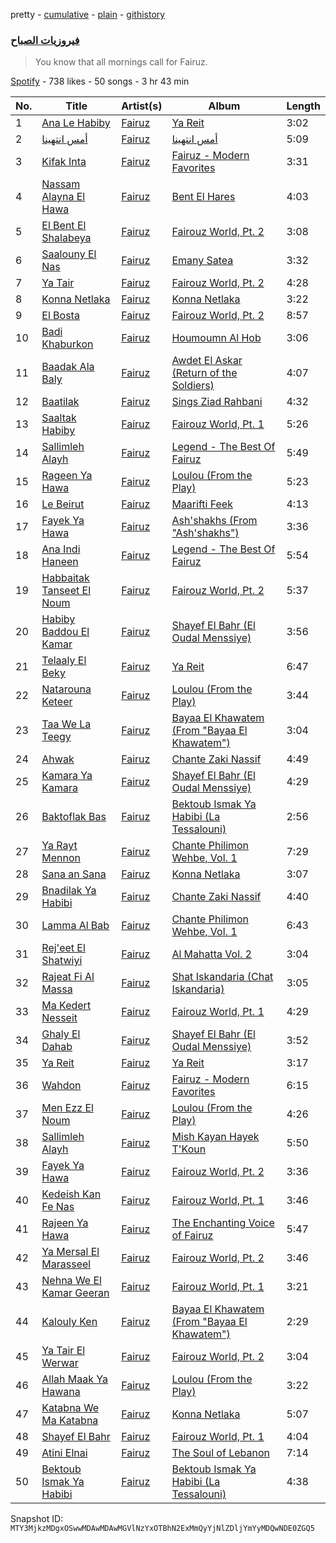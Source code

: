 pretty - [cumulative](/playlists/cumulative/37i9dQZF1DXcHggRa2aOoC.md) - [plain](/playlists/plain/37i9dQZF1DXcHggRa2aOoC) - [githistory](https://github.githistory.xyz/mackorone/spotify-playlist-archive/blob/main/playlists/plain/37i9dQZF1DXcHggRa2aOoC)

### [فيروزيات الصباح](https://open.spotify.com/playlist/37i9dQZF1DXcHggRa2aOoC)

> You know that all mornings call for Fairuz.

[Spotify](https://open.spotify.com/user/spotify) - 738 likes - 50 songs - 3 hr 43 min

| No. | Title | Artist(s) | Album | Length |
|---|---|---|---|---|
| 1 | [Ana Le Habiby](https://open.spotify.com/track/7cjCNwAwKNjgxfjt1TzK4e) | [Fairuz](https://open.spotify.com/artist/0dwFxqYkvZLSA6U6XfQcDV) | [Ya Reit](https://open.spotify.com/album/10Vt1wAg974t1k5A8Z1jwp) | 3:02 |
| 2 | [أمس انتهينا](https://open.spotify.com/track/4gXPtB7jysSvn1q97N8e50) | [Fairuz](https://open.spotify.com/artist/0dwFxqYkvZLSA6U6XfQcDV) | [أمس انتهينا](https://open.spotify.com/album/2YE7KFbOM285shtivofbER) | 5:09 |
| 3 | [Kifak Inta](https://open.spotify.com/track/7JaX3X1cPBAGoTs4V1P4uy) | [Fairuz](https://open.spotify.com/artist/0dwFxqYkvZLSA6U6XfQcDV) | [Fairuz \- Modern Favorites](https://open.spotify.com/album/2iER5YPSsq4WpokLnnQGCO) | 3:31 |
| 4 | [Nassam Alayna El Hawa](https://open.spotify.com/track/7BXhyXma11NSNQlQDZOgiN) | [Fairuz](https://open.spotify.com/artist/0dwFxqYkvZLSA6U6XfQcDV) | [Bent El Hares](https://open.spotify.com/album/0lf0V72GGI3YVA6d7jA9M5) | 4:03 |
| 5 | [El Bent El Shalabeya](https://open.spotify.com/track/6bfTuM7FMLwiYC4fv2upLo) | [Fairuz](https://open.spotify.com/artist/0dwFxqYkvZLSA6U6XfQcDV) | [Fairouz World, Pt\. 2](https://open.spotify.com/album/6GG5rceIHC6rN9fIDDO62Y) | 3:08 |
| 6 | [Saalouny El Nas](https://open.spotify.com/track/2ea6bt302Bq8Hiulp8Bn2C) | [Fairuz](https://open.spotify.com/artist/0dwFxqYkvZLSA6U6XfQcDV) | [Emany Satea](https://open.spotify.com/album/5t2l5etHkIJ0l06RCI0bHt) | 3:32 |
| 7 | [Ya Tair](https://open.spotify.com/track/1dGu88NLFpBp0YLqx8YBWD) | [Fairuz](https://open.spotify.com/artist/0dwFxqYkvZLSA6U6XfQcDV) | [Fairouz World, Pt\. 2](https://open.spotify.com/album/6GG5rceIHC6rN9fIDDO62Y) | 4:28 |
| 8 | [Konna Netlaka](https://open.spotify.com/track/1Xf9s0vxxGyiMHQDtxK9Cu) | [Fairuz](https://open.spotify.com/artist/0dwFxqYkvZLSA6U6XfQcDV) | [Konna Netlaka](https://open.spotify.com/album/4vkuSbFlYdcZUItrukZeFi) | 3:22 |
| 9 | [El Bosta](https://open.spotify.com/track/7oePZnAYT1ye22cw2FqFq4) | [Fairuz](https://open.spotify.com/artist/0dwFxqYkvZLSA6U6XfQcDV) | [Fairouz World, Pt\. 2](https://open.spotify.com/album/6GG5rceIHC6rN9fIDDO62Y) | 8:57 |
| 10 | [Badi Khaburkon](https://open.spotify.com/track/7uGopVNwbUC8h7BJYRyRFX) | [Fairuz](https://open.spotify.com/artist/0dwFxqYkvZLSA6U6XfQcDV) | [Houmoumn Al Hob](https://open.spotify.com/album/0MWkYwmeF3YDQ08saSrX9Q) | 3:06 |
| 11 | [Baadak Ala Baly](https://open.spotify.com/track/0zQwnvv9A41q7sQPSEPL4s) | [Fairuz](https://open.spotify.com/artist/0dwFxqYkvZLSA6U6XfQcDV) | [Awdet El Askar \(Return of the Soldiers\)](https://open.spotify.com/album/1jeZ0K212EAkEHFIOcBWox) | 4:07 |
| 12 | [Baatilak](https://open.spotify.com/track/7slMNfGtXUFHkE9yXh9DQ0) | [Fairuz](https://open.spotify.com/artist/0dwFxqYkvZLSA6U6XfQcDV) | [Sings Ziad Rahbani](https://open.spotify.com/album/7larhzd5MhHbt7kEVhsGaQ) | 4:32 |
| 13 | [Saaltak Habiby](https://open.spotify.com/track/2tTifBkEXqJ039o3jKcej7) | [Fairuz](https://open.spotify.com/artist/0dwFxqYkvZLSA6U6XfQcDV) | [Fairouz World, Pt\. 1](https://open.spotify.com/album/6Lk9iL4RNQq11Uogjh9SW1) | 5:26 |
| 14 | [Sallimleh Alayh](https://open.spotify.com/track/5CEGZuZqS8KVXZchxBDI1d) | [Fairuz](https://open.spotify.com/artist/0dwFxqYkvZLSA6U6XfQcDV) | [Legend \- The Best Of Fairuz](https://open.spotify.com/album/7MrdWIvdobTf6MqVD3yILM) | 5:49 |
| 15 | [Rageen Ya Hawa](https://open.spotify.com/track/2Z4AsULvdEmBnspBt8Nwp6) | [Fairuz](https://open.spotify.com/artist/0dwFxqYkvZLSA6U6XfQcDV) | [Loulou \(From the Play\)](https://open.spotify.com/album/3wf0c4aKVy6iNuJVMxAoxe) | 5:23 |
| 16 | [Le Beirut](https://open.spotify.com/track/3JO3CNuCxwuwlpEjjCnDZN) | [Fairuz](https://open.spotify.com/artist/0dwFxqYkvZLSA6U6XfQcDV) | [Maarifti Feek](https://open.spotify.com/album/3MgbAO1v05g0eanxlyz922) | 4:13 |
| 17 | [Fayek Ya Hawa](https://open.spotify.com/track/6u1N1uweyyPWwY1LPoBBLA) | [Fairuz](https://open.spotify.com/artist/0dwFxqYkvZLSA6U6XfQcDV) | [Ash'shakhs \(From "Ash'shakhs"\)](https://open.spotify.com/album/1t8ucLIizs7dVecXc7Zqnd) | 3:36 |
| 18 | [Ana Indi Haneen](https://open.spotify.com/track/29n8U7eoajrXmPrc2KxXup) | [Fairuz](https://open.spotify.com/artist/0dwFxqYkvZLSA6U6XfQcDV) | [Legend \- The Best Of Fairuz](https://open.spotify.com/album/7MrdWIvdobTf6MqVD3yILM) | 5:54 |
| 19 | [Habbaitak Tanseet El Noum](https://open.spotify.com/track/6ch2OJ4qWx6ub61bGKCkVo) | [Fairuz](https://open.spotify.com/artist/0dwFxqYkvZLSA6U6XfQcDV) | [Fairouz World, Pt\. 2](https://open.spotify.com/album/6GG5rceIHC6rN9fIDDO62Y) | 5:37 |
| 20 | [Habiby Baddou El Kamar](https://open.spotify.com/track/7JvL7VynUjlXWl4QJVXM8T) | [Fairuz](https://open.spotify.com/artist/0dwFxqYkvZLSA6U6XfQcDV) | [Shayef El Bahr \(El Oudal Menssiye\)](https://open.spotify.com/album/2zw0PFEHrP5TWyUhuPYFde) | 3:56 |
| 21 | [Telaaly El Beky](https://open.spotify.com/track/6WfgmgAMQyUUcYNQxRRmBm) | [Fairuz](https://open.spotify.com/artist/0dwFxqYkvZLSA6U6XfQcDV) | [Ya Reit](https://open.spotify.com/album/10Vt1wAg974t1k5A8Z1jwp) | 6:47 |
| 22 | [Natarouna Keteer](https://open.spotify.com/track/3Nf3Kqs2z49sJCp4Uga2bg) | [Fairuz](https://open.spotify.com/artist/0dwFxqYkvZLSA6U6XfQcDV) | [Loulou \(From the Play\)](https://open.spotify.com/album/3wf0c4aKVy6iNuJVMxAoxe) | 3:44 |
| 23 | [Taa We La Teegy](https://open.spotify.com/track/2Jr6n8fuI6NfNjVaTFlY4i) | [Fairuz](https://open.spotify.com/artist/0dwFxqYkvZLSA6U6XfQcDV) | [Bayaa El Khawatem \(From "Bayaa El Khawatem"\)](https://open.spotify.com/album/4FBFGW2FhTYQ7x4tGlhMYe) | 3:04 |
| 24 | [Ahwak](https://open.spotify.com/track/6oUiGf6a2PFfvKjFn47hxK) | [Fairuz](https://open.spotify.com/artist/0dwFxqYkvZLSA6U6XfQcDV) | [Chante Zaki Nassif](https://open.spotify.com/album/7K188g7n7CbJAlD6SK5AEV) | 4:49 |
| 25 | [Kamara Ya Kamara](https://open.spotify.com/track/3Yo6AbydGZciJj0PaIazGA) | [Fairuz](https://open.spotify.com/artist/0dwFxqYkvZLSA6U6XfQcDV) | [Shayef El Bahr \(El Oudal Menssiye\)](https://open.spotify.com/album/2zw0PFEHrP5TWyUhuPYFde) | 4:29 |
| 26 | [Baktoflak Bas](https://open.spotify.com/track/3CWhIL7RI4zR5oLIRQGyZT) | [Fairuz](https://open.spotify.com/artist/0dwFxqYkvZLSA6U6XfQcDV) | [Bektoub Ismak Ya Habibi \(La Tessalouni\)](https://open.spotify.com/album/4WHvhG0A2JF48vx08VuYL1) | 2:56 |
| 27 | [Ya Rayt Mennon](https://open.spotify.com/track/247eJHoqpULU41Dmr38Lhq) | [Fairuz](https://open.spotify.com/artist/0dwFxqYkvZLSA6U6XfQcDV) | [Chante Philimon Wehbe, Vol\. 1](https://open.spotify.com/album/5G7b2OT4XEWwqirIGk2FQx) | 7:29 |
| 28 | [Sana an Sana](https://open.spotify.com/track/47eshIFVfyZaomTKcgtn17) | [Fairuz](https://open.spotify.com/artist/0dwFxqYkvZLSA6U6XfQcDV) | [Konna Netlaka](https://open.spotify.com/album/4vkuSbFlYdcZUItrukZeFi) | 3:07 |
| 29 | [Bnadilak Ya Habibi](https://open.spotify.com/track/0bgf45RDVwGK6jqVE9LeHx) | [Fairuz](https://open.spotify.com/artist/0dwFxqYkvZLSA6U6XfQcDV) | [Chante Zaki Nassif](https://open.spotify.com/album/7K188g7n7CbJAlD6SK5AEV) | 4:40 |
| 30 | [Lamma Al Bab](https://open.spotify.com/track/6A5TPvL2PZaZcOilD02FLN) | [Fairuz](https://open.spotify.com/artist/0dwFxqYkvZLSA6U6XfQcDV) | [Chante Philimon Wehbe, Vol\. 1](https://open.spotify.com/album/5G7b2OT4XEWwqirIGk2FQx) | 6:43 |
| 31 | [Rej'eet El Shatwiyi](https://open.spotify.com/track/62xMPRoJMfjxfjtDpyx6QT) | [Fairuz](https://open.spotify.com/artist/0dwFxqYkvZLSA6U6XfQcDV) | [Al Mahatta Vol\. 2](https://open.spotify.com/album/7ElcVMj7NvEtN15e5YoKXB) | 3:04 |
| 32 | [Rajeat Fi Al Massa](https://open.spotify.com/track/1aVkIrcAc3pWE6Pqc9roQp) | [Fairuz](https://open.spotify.com/artist/0dwFxqYkvZLSA6U6XfQcDV) | [Shat Iskandaria \(Chat Iskandaria\)](https://open.spotify.com/album/6dHjPYvPMdF5LUGpieICv7) | 3:05 |
| 33 | [Ma Kedert Nesseit](https://open.spotify.com/track/3xnUm6PeZ63V54aMypM4cu) | [Fairuz](https://open.spotify.com/artist/0dwFxqYkvZLSA6U6XfQcDV) | [Fairouz World, Pt\. 1](https://open.spotify.com/album/6Lk9iL4RNQq11Uogjh9SW1) | 4:29 |
| 34 | [Ghaly El Dahab](https://open.spotify.com/track/3XgSuRMbLCD1b57MQRBMY0) | [Fairuz](https://open.spotify.com/artist/0dwFxqYkvZLSA6U6XfQcDV) | [Shayef El Bahr \(El Oudal Menssiye\)](https://open.spotify.com/album/2zw0PFEHrP5TWyUhuPYFde) | 3:52 |
| 35 | [Ya Reit](https://open.spotify.com/track/76YFy2G23vRWQHW37ffFL0) | [Fairuz](https://open.spotify.com/artist/0dwFxqYkvZLSA6U6XfQcDV) | [Ya Reit](https://open.spotify.com/album/10Vt1wAg974t1k5A8Z1jwp) | 3:17 |
| 36 | [Wahdon](https://open.spotify.com/track/0eSENUPI9OKseZRzli8QXS) | [Fairuz](https://open.spotify.com/artist/0dwFxqYkvZLSA6U6XfQcDV) | [Fairuz \- Modern Favorites](https://open.spotify.com/album/2iER5YPSsq4WpokLnnQGCO) | 6:15 |
| 37 | [Men Ezz El Noum](https://open.spotify.com/track/3b0E3l21kyJO0rUddTVU1E) | [Fairuz](https://open.spotify.com/artist/0dwFxqYkvZLSA6U6XfQcDV) | [Loulou \(From the Play\)](https://open.spotify.com/album/3wf0c4aKVy6iNuJVMxAoxe) | 4:26 |
| 38 | [Sallimleh Alayh](https://open.spotify.com/track/2gVHZ9GmBjUX76jaI2syD7) | [Fairuz](https://open.spotify.com/artist/0dwFxqYkvZLSA6U6XfQcDV) | [Mish Kayan Hayek T'Koun](https://open.spotify.com/album/2ghb9Yy8zjyrgamm3SRzdI) | 5:50 |
| 39 | [Fayek Ya Hawa](https://open.spotify.com/track/3dfRUizerzwaf558op6cuH) | [Fairuz](https://open.spotify.com/artist/0dwFxqYkvZLSA6U6XfQcDV) | [Fairouz World, Pt\. 2](https://open.spotify.com/album/6GG5rceIHC6rN9fIDDO62Y) | 3:36 |
| 40 | [Kedeish Kan Fe Nas](https://open.spotify.com/track/4ph3TGED6e9ycyTq4LYBn4) | [Fairuz](https://open.spotify.com/artist/0dwFxqYkvZLSA6U6XfQcDV) | [Fairouz World, Pt\. 1](https://open.spotify.com/album/6Lk9iL4RNQq11Uogjh9SW1) | 3:46 |
| 41 | [Rajeen Ya Hawa](https://open.spotify.com/track/5ePg7cVMluGk2CAkA2PHKf) | [Fairuz](https://open.spotify.com/artist/0dwFxqYkvZLSA6U6XfQcDV) | [The Enchanting Voice of Fairuz](https://open.spotify.com/album/2AC6EujlUil9nnrMYdSOhM) | 5:47 |
| 42 | [Ya Mersal El Marasseel](https://open.spotify.com/track/4DAZZ8gckaHowFmzYeTwYY) | [Fairuz](https://open.spotify.com/artist/0dwFxqYkvZLSA6U6XfQcDV) | [Fairouz World, Pt\. 2](https://open.spotify.com/album/6GG5rceIHC6rN9fIDDO62Y) | 3:46 |
| 43 | [Nehna We El Kamar Geeran](https://open.spotify.com/track/2pulvQDTgqjX4djPs6UygN) | [Fairuz](https://open.spotify.com/artist/0dwFxqYkvZLSA6U6XfQcDV) | [Fairouz World, Pt\. 1](https://open.spotify.com/album/6Lk9iL4RNQq11Uogjh9SW1) | 3:21 |
| 44 | [Kalouly Ken](https://open.spotify.com/track/32sbTTgyEnERScpAprdan1) | [Fairuz](https://open.spotify.com/artist/0dwFxqYkvZLSA6U6XfQcDV) | [Bayaa El Khawatem \(From "Bayaa El Khawatem"\)](https://open.spotify.com/album/4FBFGW2FhTYQ7x4tGlhMYe) | 2:29 |
| 45 | [Ya Tair El Werwar](https://open.spotify.com/track/1iasMMoeLrUatWIL4aM7wv) | [Fairuz](https://open.spotify.com/artist/0dwFxqYkvZLSA6U6XfQcDV) | [Fairouz World, Pt\. 2](https://open.spotify.com/album/6GG5rceIHC6rN9fIDDO62Y) | 3:04 |
| 46 | [Allah Maak Ya Hawana](https://open.spotify.com/track/0kwNu07Q4zAlPHVWymqFzi) | [Fairuz](https://open.spotify.com/artist/0dwFxqYkvZLSA6U6XfQcDV) | [Loulou \(From the Play\)](https://open.spotify.com/album/3wf0c4aKVy6iNuJVMxAoxe) | 3:22 |
| 47 | [Katabna We Ma Katabna](https://open.spotify.com/track/7KaIodtnVLC0JyrFF2KLSl) | [Fairuz](https://open.spotify.com/artist/0dwFxqYkvZLSA6U6XfQcDV) | [Konna Netlaka](https://open.spotify.com/album/4vkuSbFlYdcZUItrukZeFi) | 5:07 |
| 48 | [Shayef El Bahr](https://open.spotify.com/track/1jhp3vVPovQUknmzNFoeY4) | [Fairuz](https://open.spotify.com/artist/0dwFxqYkvZLSA6U6XfQcDV) | [Fairouz World, Pt\. 1](https://open.spotify.com/album/6Lk9iL4RNQq11Uogjh9SW1) | 4:04 |
| 49 | [Atini Elnai](https://open.spotify.com/track/2nxpbAEjYmgCHvTzVP2bmC) | [Fairuz](https://open.spotify.com/artist/0dwFxqYkvZLSA6U6XfQcDV) | [The Soul of Lebanon](https://open.spotify.com/album/2d0QC6sRae8rpxfBXaUsdj) | 7:14 |
| 50 | [Bektoub Ismak Ya Habibi](https://open.spotify.com/track/061rTXN3Rdlvk0x3GDGtQy) | [Fairuz](https://open.spotify.com/artist/0dwFxqYkvZLSA6U6XfQcDV) | [Bektoub Ismak Ya Habibi \(La Tessalouni\)](https://open.spotify.com/album/4WHvhG0A2JF48vx08VuYL1) | 4:38 |

Snapshot ID: `MTY3MjkzMDgxOSwwMDAwMDAwMGVlNzYxOTBhN2ExMmQyYjNlZDljYmYyMDQwNDE0ZGQ5`
